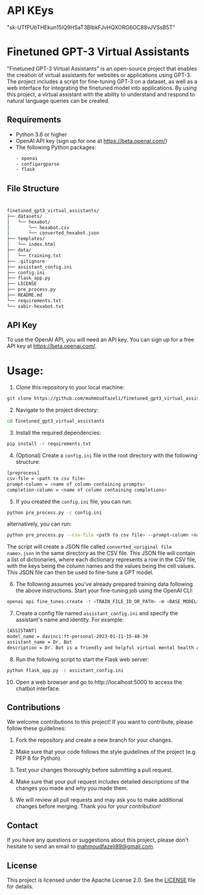 
# API KEys
"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"
# Finetuned GPT-3 Virtual Assistants

"Finetuned GPT-3 Virtual Assistants" is an open-source project that enables the creation of virtual assistants for websites or applications using GPT-3. The project includes a script for fine-tuning GPT-3 on a dataset, as well as a web interface for integrating the finetuned model into applications. By using this project, a virtual assistant with the ability to understand and respond to natural language queries can be created.

## Requirements

* Python 3.6 or higher
* OpenAI API key (sign up for one at https://beta.openai.com/)
* The following Python packages:
    ```bash
    - openai
    - configargparse
    - flask
    ```

## File Structure
#
```bash
finetuned_gpt3_virtual_assistants/
├── datasets/
│   └── hexabot/
│       └── hexabot.csv
|       └── converted_hexabot.json
├── templates/
│   └── index.html
├── data/
│   └── training.txt
├── .gitignore
├── assistant_config.ini
├── config.ini
├── flask_app.py
├── LICENSE
├── pre_process.py
├── README.md
└── requirements.txt
└── sabir-hexabot.txt

```

## API Key

To use the OpenAI API, you will need an API key. You can sign up for a free API key at https://beta.openai.com/.

# Usage:

1. Clone this repository to your local machine:

```bash
git clone https://github.com/mahmoudfazeli/finetuned_gpt3_virtual_assistants.git
```

2. Navigate to the project directory:

```bash
cd finetuned_gpt3_virtual_assistants
```

3. Install the required dependencies:

```bash
pip install -r requirements.txt
```

4. (Optional) Create a `config.ini` file in the root directory with the following structure:

```bash
[preprocess]
csv-file = <path to csv file>
prompt-column = <name of column containing prompts>
completion-column = <name of column containing completions>
```

5. If you created the `config.ini` file, you can run:

```bash
python pre_process.py -c config.ini
```

alternatively, you can run:

```bash
python pre_process.py --csv-file <path to csv file> --prompt-column <name of column containing prompts> --completion-column <name of column containing completions
```

The script will create a JSON file called `converted_<original file name>.json` in the same directory as the CSV file. This JSON file will contain a list of dictionaries, where each dictionary represents a row in the CSV file, with the keys being the column names and the values being the cell values. This JSON file can then be used to fine-tune a GPT model.

6. The following assumes you've already prepared training data following the above instructions.
Start your fine-tuning job using the OpenAI CLI:

```bash
openai api fine_tunes.create -t <TRAIN_FILE_ID_OR_PATH> -m <BASE_MODEL>
```

7. Create a config file named `assistant_config.ini` and specify the assistant's name and identity. For example:

```bash
[ASSISTANT]
model_name = davinci:ft-personal-2023-01-11-15-48-39
assistant_name = Dr. Bot
description = Dr. Bot is a friendly and helpful virtual mental health assistant Bot who can always offer support and guidance. Dr. Bot is non-judgmental and patient, providing comfort and understanding to anyone who seeks his help. Dr. Bot is knowledgeable and understanding, and strives to provide the best advice and support possible.
```

8. Run the following script to start the Flask web server:

```bash
python flask_app.py -c assistant_config.ini
```

10. Open a web browser and go to http://localhost:5000 to access the chatbot interface.

## Contributions

We welcome contributions to this project! If you want to contribute, please follow these guidelines:

1. Fork the repository and create a new branch for your changes.

2. Make sure that your code follows the style guidelines of the project (e.g. PEP 8 for Python).

3. Test your changes thoroughly before submitting a pull request.

4. Make sure that your pull request includes detailed descriptions of the changes you made and why you made them.

5. We will review all pull requests and may ask you to make additional changes before merging. Thank you for your contribution!

## Contact

If you have any questions or suggestions about this project, please don't hesitate to send an email to mahmoudfazeli89@gmail.com.

## License

This project is licensed under the Apache License 2.0. See the [LICENSE](https://github.com/mahmoudfazeli/finetuned_gpt3_virtual_assistants/blob/main/LICENSE) file for details.